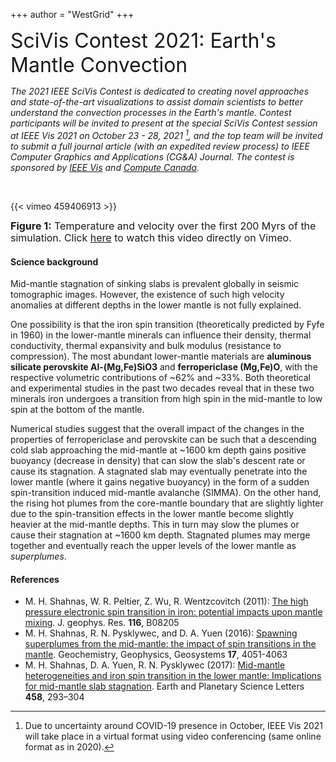 +++
author = "WestGrid"
+++

<font size="6"> SciVis Contest 2021: Earth's Mantle Convection </font>

*The 2021 IEEE SciVis Contest is dedicated to creating novel approaches and state-of-the-art visualizations to assist
domain scientists to better understand the convection processes in the Earth's mantle. Contest participants will be
invited to present at the special SciVis Contest session at IEEE Vis 2021 on October 23 - 28, 2021 [^1], and the top
team will be invited to submit a full journal article (with an expedited review process) to IEEE Computer Graphics and
Applications (CG&A) Journal. The contest is sponsored by [IEEE Vis](http://ieeevis.org) and
[Compute Canada](https://www.computecanada.ca).*

<!-- It is expected that the contest winner(s) will submit a full journal article to IEEE Computer Graphics and Applications -->
<!-- (CG&A). -->

<!-- A poster at the conference for the winning entry. Depending on availability, other teams may get a poster. This has to -->
<!-- be coordinated with the respective poster chairs and will be offered at their discretion. -->

[^1]: Due to uncertainty around COVID-19 presence in October, IEEE Vis 2021 will take place in a virtual format using
video conferencing (same online format as in 2020).

<br>

{{< vimeo 459406913 >}}
<p style="line-height: 1.2;"> <font size="3"> <b>Figure 1:</b> Temperature and velocity over the first 200 Myrs of the
simulation. Click <a href="https://vimeo.com/459406913" target="_blank">here</a> to watch this video directly on
Vimeo. </font> </p>




#### Science background

Mid-mantle stagnation of sinking slabs is prevalent globally in seismic tomographic images. However, the existence of
such high velocity anomalies at different depths in the lower mantle is not fully explained.

One possibility is that the iron spin transition (theoretically predicted by Fyfe in 1960) in the lower-mantle minerals
can influence their density, thermal conductivity, thermal expansivity and bulk modulus (resistance to compression). The
most abundant lower-mantle materials are **aluminous silicate perovskite Al-(Mg,Fe)SiO3** and **ferropericlase
(Mg,Fe)O**, with the respective volumetric contributions of ~62% and ~33%. Both theoretical and experimental studies in
the past two decades reveal that in these two minerals iron undergoes a transition from high spin in the mid-mantle to
low spin at the bottom of the mantle.

<!-- While there is a monotonic increase in the mantle density due to the electronic transition in Fe from mid-mantle to the -->
<!-- core-mantle boundary (CMB), the influence of spin transition at mid-mantle depths is complex. In ferropericlase the -->
<!-- transition causes an increase in thermal expansivity and softening in the elastic moduli (decrease in the bulk -->
<!-- modulus). Although there is no yet robust experimental evidence for spin-transition induced density change in the -->
<!-- perovskite (Pv) phase, the spin transition in the octahedral (B) site in Al-free perovskite causes a bulk modulus -->
<!-- hardening (increase in the bulk modulus) in the mineral in the mixed spin state. -->

Numerical studies suggest that the overall impact of the changes in the properties of ferropericlase and perovskite can
be such that a descending cold slab approaching the mid-mantle at ~1600 km depth gains positive buoyancy (decrease in
density) that can slow the slab's descent rate or cause its stagnation. A stagnated slab may eventually penetrate into
the lower mantle (where it gains negative buoyancy) in the form of a sudden spin-transition induced mid-mantle avalanche
(SIMMA). On the other hand, the rising hot plumes from the core-mantle boundary that are slightly lighter due to the
spin-transition effects in the lower mantle become slightly heavier at the mid-mantle depths. This in turn may slow the
plumes or cause their stagnation at ~1600 km depth. Stagnated plumes may merge together and eventually reach the upper
levels of the lower mantle as *superplumes*.





#### References

- M. H. Shahnas, W. R. Peltier, Z. Wu, R. Wentzcovitch (2011): [The high pressure electronic spin transition in iron: potential impacts upon mantle mixing](http://dx.doi.org/10.1029/2010JB007965). J. geophys. Res. **116**, B08205
- M. H. Shahnas, R. N. Pysklywec, and D. A. Yuen (2016): [Spawning superplumes from the mid-mantle: the impact of spin transitions in the mantle](https://doi.org/10.1002/2016GC006509). Geochemistry, Geophysics, Geosystems **17**, 4051-4063
- M. H. Shahnas, D. A. Yuen, R. N. Pysklywec (2017): [Mid-mantle heterogeneities and iron spin transition in the lower mantle: Implications for mid-mantle slab stagnation](http://dx.doi.org/10.1016/j.epsl.2016.10.052). Earth and Planetary Science Letters **458**, 293–304




<!-- - Shahnas, M.H., R.N. Pysklywec, J.F. Justo, D. A. Yuen, and (2017), Spin transition-induced anomalies in the lower -->
<!--   mantle: implications for mid-mantle partial layering, Geophys. J. Int., 210, 765–773, doi: 10.1093/gji/ggx198. -->

<!-- - Shahnas, M.H., W. R. Peltier, (2015), The impacts of mantle phase transitions and the iron spin crossover in -->
<!--   ferropericlase on convective mixing—is the evidence for compositional convection definitive? New results from a -->
<!--   Yin-Yang overset grid-based control volume model, Journal of Geophysical Research-Solid Earth, 10.1002/2015JB012064. -->

<!-- - Shahnas, M.H. et al., (2011), The High Pressure Electronic Spin Transition in Iron: Potential Impacts upon Mantle -->
<!--   Mixing, Research Highlights, Nature Geoscience, Vol. 4. -->
